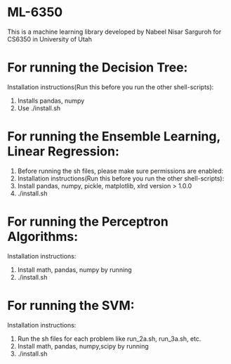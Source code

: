 # ML-6350
This is a machine learning library developed by Nabeel Nisar Sarguroh for
CS6350 in University of Utah

# For running the Decision Tree:
Installation instructions(Run this before you run the other shell-scripts):
1. Installs pandas, numpy
2. Use ./install.sh

# For running the Ensemble Learning, Linear Regression:
1. Before running the sh files, please make sure permissions are enabled:
2. Installation instructions(Run this before you run the other shell-scripts):
3. Install pandas, numpy, pickle, matplotlib, xlrd version > 1.0.0
4. ./install.sh

# For running the Perceptron Algorithms:
Installation instructions:
1. Install math, pandas, numpy by running
2. ./install.sh

# For running the SVM:
Installation instructions:
1. Run the sh files for each problem like run_2a.sh, run_3a.sh, etc.
1. Install math, pandas, numpy,scipy by running
2. ./install.sh
